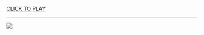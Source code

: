 
<a href="https://premium76.site?title=crazy_games_unblocked_github.io&ref=13M">CLICK TO PLAY</a></h3>
<hr>

<a href="https://premium76.site?title=crazy_games_unblocked_github.io&ref=13M"><img src="https://clearcache.store/games.png"></a>


